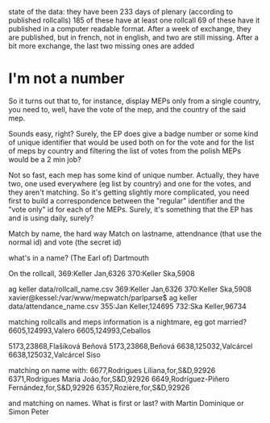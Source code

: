 state of the data:
they have been 233 days of plenary (according to published rollcalls)
185 of these have at least one rollcall
69 of these have it published in a computer readable format.
After a week of exchange, they are published, but in french, not in english, and two are still missing.
After a bit more exchange, the last two missing ones are added

# I'm not a number
So it turns out that to, for instance, display MEPs only from a single country, you need to, well, have the vote of the mep, and the country of the said mep.

Sounds easy, right? Surely, the EP does give a badge number or some kind of unique identifier that would be used both on for the vote and for the list of meps by country and filtering the list of votes from the polish MEPs would be a 2 min job?

Not so fast, each mep has some kind of unique number. Actually, they have two, one used everywhere (eg list by country) and one for the votes, and they aren't matching. So it's getting slightly more complicated, you need first to build a correspondence between the "regular" identifier and the "vote only" id for each of the MEPs. Surely, it's something that the EP has and is using daily, surely?

Match by name, the hard way
Match on lastname, attendnance (that use the normal id) and vote (the secret id)

what's in a name? (The Earl of) Dartmouth

On the rollcall,
369:Keller Jan,6326
370:Keller Ska,5908

ag keller data/rollcall_name.csv 
369:Keller Jan,6326
370:Keller Ska,5908
xavier@kessel:/var/www/mepwatch/parlparse$ ag keller data/attendance_name.csv 
355:Jan Keller,124695
732:Ska Keller,96734



matching rollcalls and meps information is a nightmare, eg
got married?
6605,124993,Valero
6605,124993,Ceballos

5173,23868,Flašíková Beňová
5173,23868,Beňová
6638,125032,Valcárcel
6638,125032,Valcárcel Siso

matching on name with:
6677,Rodrigues Liliana,for,S&D,92926
6371,Rodrigues Maria João,for,S&D,92926
6649,Rodríguez-Piñero Fernández,for,S&D,92926
6357,Rozière,for,S&D,92926

and matching on names. What is first or last? with 
Martin Dominique or Simon Peter

